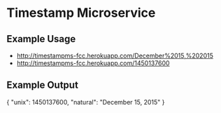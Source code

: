 # Timestamp Microservice

## Example Usage
- http://timestampms-fcc.herokuapp.com/December%2015,%202015
- http://timestampms-fcc.herokuapp.com/1450137600

## Example Output
{ "unix": 1450137600, "natural": "December 15, 2015" }